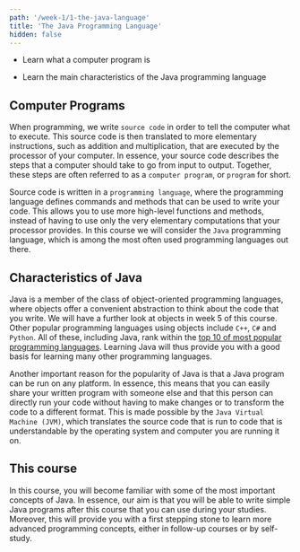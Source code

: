 ```yaml
---
path: '/week-1/1-the-java-language'
title: 'The Java Programming Language'
hidden: false
---
```


<text-box variant='learningObjectives' name='Learning Objectives'>

- Learn what a computer program is

- Learn the main characteristics of the Java programming language

</text-box>

## Computer Programs
When programming, we write `source code` in order to tell the computer what to execute.
This source code is then translated to more elementary instructions, such as addition and multiplication, that are executed by the processor of your computer.
In essence, your source code describes the steps that a computer should take to go from input to output.
Together, these steps are often referred to as a `computer program`, or `program` for short.

Source code is written in a `programming language`, where the programming language defines commands and methods that can be used to write your code.
This allows you to use more high-level functions and methods, instead of having to use only the very elementary computations that your processor provides.
In this course we will consider the `Java` programming language, which is among the most often used programming languages out there.

## Characteristics of Java
Java is a member of the class of object-oriented programming languages, where objects offer a convenient abstraction to think about the code that you write.
We will have a further look at objects in week 5 of this course.
Other popular programming languages using objects include `C++`, `C#` and `Python`.
All of these, including Java, rank within the [top 10 of most popular programming languages](https://octoverse.github.com/#top-languages).
Learning Java will thus provide you with a good basis for learning many other programming languages.

Another important reason for the popularity of Java is that a Java program can be run on any platform.
In essence, this means that you can easily share your written program with someone else and that this person can directly run your code without having to make changes or to transform the code to a different format.
This is made possible by the `Java Virtual Machine (JVM)`, which translates the source code that is run to code that is understandable by the operating system and computer you are running it on.

## This course
In this course, you will become familiar with some of the most important concepts of Java.
In essence, our aim is that you will be able to write simple Java programs after this course that you can use during your studies.
Moreover, this will provide you with a first stepping stone to learn more advanced programming concepts, either in follow-up courses or by self-study.
